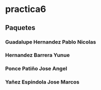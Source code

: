 # practica6
## Paquetes
### Guadalupe Hernandez Pablo Nicolas
### Hernandez Barrera Yunue
### Ponce Patiño Jose Angel
### Yañez Espindola Jose Marcos
